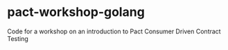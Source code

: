 # pact-workshop-golang
Code for a workshop on an introduction to Pact Consumer Driven Contract Testing
